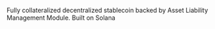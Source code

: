 Fully collateralized decentralized stablecoin backed by Asset Liability Management Module. Built on Solana